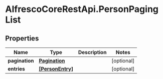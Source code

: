 # AlfrescoCoreRestApi.PersonPagingList

## Properties
Name | Type | Description | Notes
------------ | ------------- | ------------- | -------------
**pagination** | [**Pagination**](Pagination.md) |  | [optional] 
**entries** | [**[PersonEntry]**](PersonEntry.md) |  | [optional] 


